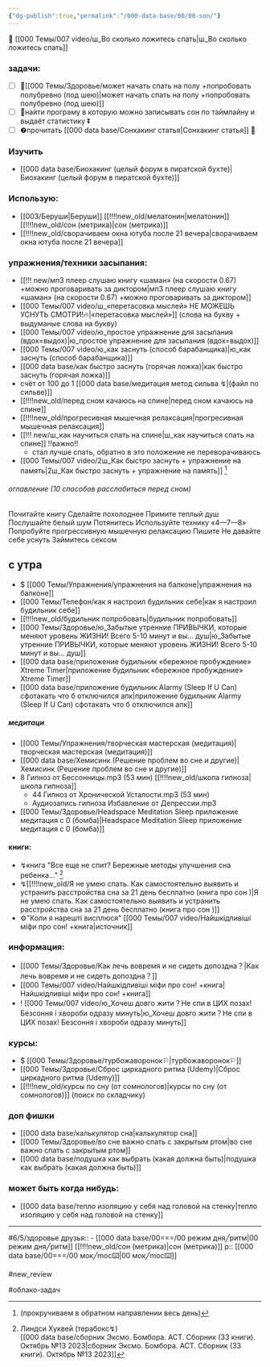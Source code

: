 ```yaml
---
{"dg-publish":true,"permalink":"/000-data-base/00/00-son/"}
---
```


📐 [[000 Темы/007 video/ш_Во сколько ложитесь спать\|ш_Во сколько ложитесь спать]] 
### задачи:
- [ ] 📆[[000 Темы/Здоровье/может начать спать на полу +попробовать полубревно (под шею)\|может начать спать на полу +попробовать полубревно (под шею)]]
- [ ] 🦄найти програму в которую можно записывать сон по таймлайну и выдаёт статистику ⏬
- [ ] ❼прочитать  [[000 data base/Сонхакинг статья\|Сонхакинг статья]] 🔽
### Изучить
- [[000 data base/Биохакинг (целый форум в пиратской бухте)\|Биохакинг (целый форум в пиратской бухте)]]


### Использую:
- [[003/Беруши\|Беруши]]   [[!!!!new_old/мелатонин\|мелатонин]]   [[!!!!new_old/сон (метрика)\|сон (метрика)]]
- [[!!!!new_old/сворачиваем окна ютуба после 21 вечера\|сворачиваем окна ютуба после 21 вечера]]
### упражнения/техники засыпания:
- [[!!! new/мп3 плеер слушаю книгу «шаман» (на скорости 0.67) +можно проговаривать за диктором\|мп3 плеер слушаю книгу «шаман» (на скорости 0.67) +можно проговаривать за диктором]]  
- [[000 Темы/007 video/ш_«перетасовка мыслей» НЕ МОЖЕШЬ УСНУТЬ СМОТРИ!🔥\|«перетасовка мыслей»]] (слова на букву + выдуманые слова на букву)
- [[000 Темы/007 video/ю_простое упражнение для засыпания (вдох=выдох)\|ю_простое упражнение для засыпания (вдох=выдох)]]
- [[000 Темы/007 video/ю_как заснуть (способ барабанщика)\|ю_как заснуть (способ барабанщика)]]
- [[000 data base/как быстро заснуть (горячая ложка)\|как быстро заснуть (горячая ложка)]]
- счёт от 100 до 1 [[000 data base/медитация метод сильва ↯\|(файл по сильве)]]
- [[!!!!new_old/перед сном качаюсь на спине\|перед сном качаюсь на спине]]
- [[!!!!new_old/прогресивная мышечная релаксация\|прогресивная мышечная релаксация]]
- [[!!! new/ш_как научиться спать на спине\|ш_как научиться спать на спине]] !!важно!!
	- стал лучше спать, обратно в это положение не переворачиваюсь
- [[000 Темы/007 video/2ш_Как быстро заснуть + упражнение на память\|2ш_Как быстро заснуть + упражнение на память]] [^2]  

<div class="transclusion internal-embed is-loaded"><div class="markdown-embed">



###### оглавление (10 способов расслабиться перед сном)
Почитайте книгу
Сделайте похолоднее
Примите теплый душ
Послушайте белый шум
Потянитесь
Используйте технику «4⁠—⁠7⁠—⁠8»
Попробуйте прогрессивную мышечную релаксацию
Пишите
Не давайте себе уснуть
Займитесь сексом




</div></div>

## с утра
- $ [[000 Темы/Упражнения/упражнения на балконе\|упражнения на балконе]]
- [[000 Темы/Телефон/как я настроил будильник себе\|как я настроил будильник себе]] 
- [[!!!!new_old/будильник попробовать\|будильник попробовать]]
- [[000 Темы/Здоровье/ю_Забытые утренние ПРИВЫЧКИ, которые меняют уровень ЖИЗНИ! Всего 5-10 минут и вы... душ\|ю_Забытые утренние ПРИВЫЧКИ, которые меняют уровень ЖИЗНИ! Всего 5-10 минут и вы... душ]] 
- [[000 data base/приложение будильник «бережное пробуждение» Xtreme Timer\|приложение будильник «бережное пробуждение» Xtreme Timer]]
- [[000 data base/приложение будильник Alarmy (Sleep If U Can) сфотакать что б отключился апк\|приложение будильник Alarmy (Sleep If U Can) сфотакать что б отключился апк]]
##### медитаци
- [[000 Темы/Упражнения/творческая мастерская (медитация)\|творческая мастерская (медитация)]]
- [[000 data base/Хемисинк (Решение проблем во сне и другие)\|Хемисинк (Решение проблем во сне и другие)]]
- 8 Гипноз от Бессонницы.mp3 (53 мин) [[!!!!new_old/школа гипноза\|школа гипноза]] 
	- 44 Гипноз от  Хронической Усталости.mp3 (53 мин)
	- Аудиозапись гипноза Избавление от Депрессии.mp3
- [[000 Темы/Здоровье/Headspace Meditation  Sleep приложение медитация с 0 (бомба)\|Headspace Meditation  Sleep приложение медитация с 0 (бомба)]]
#### книги:
- ↯книга "Все еще не спит? Бережные методы улучшения сна ребенка..."  [^1]
- ↯[[!!!!new_old/Я не умею спать. Как самостоятельно выявить и устранить расстройства сна за 21 день бесплатно (книга про сон )\|Я не умею спать. Как самостоятельно выявить и устранить расстройства сна за 21 день бесплатно (книга про сон )]] 
- ⚙"Коли я нарешті висплюся" [[000 Темы/007 video/Найшкідливіші міфи про сон! +книга\|источник]]






### информация:
- [[000 Темы/Здоровье/Как лечь вовремя и не сидеть допоздна？\|Как лечь вовремя и не сидеть допоздна？]]
- [[000 Темы/007 video/Найшкідливіші міфи про сон! +книга\|Найшкідливіші міфи про сон! +книга]] 
- ! [[000 Темы/007 video/ю_Хочеш довго жити？Не спи в ЦИХ позах! Безсоння і хвороби одразу минуть\|ю_Хочеш довго жити？Не спи в ЦИХ позах! Безсоння і хвороби одразу минуть]]


### курсы:
- $ [[000 Темы/Здоровье/турбожаворонок⚐\|турбожаворонок⚐]]
- [[000 Темы/Здоровье/Сброс циркадного ритма  (Udemy)\|Сброс циркадного ритма  (Udemy)]]
- [[!!!!new_old/курсы по сну (от сомнологов)\|курсы по сну (от сомнологов)]] (поиск по складчику)


### доп фишки
- [[000 data base/калькулятор сна\|калькулятор сна]]
- [[000 Темы/Здоровье/во сне важно спать с закрытым ртом\|во сне важно спать с закрытым ртом]]
- [[000 data base/подушка как выбрать (какая должна быть)\|подушка как выбрать (какая должна быть)]]




### может быть когда нибудь:
- [[000 data base/тепло изоляцию у себя над головой на стенку\|тепло изоляцию у себя над головой на стенку]]














---




#6/5/здоровье 
друзья:: - [[000 data base/00===/00 режим дня╱ритм\|00 режим дня╱ритм]]  [[!!!!new_old/сон (метрика)\|сон (метрика)]] 
р:: [[000 data base/00===/00 мок╱moc⌨️\|00 мок╱moc⌨️]]

#new_review

[^1]: Линдси Хуквей (терабокс↯)  
	[[000 data base/сборник Эксмо. Бомбора. АСТ. Сборник (33 книги). Октябрь №13 2023\|сборник Эксмо. Бомбора. АСТ. Сборник (33 книги). Октябрь №13 2023]]

[^2]: (прокручиваем в обратном направлении весь день)

#облако-задач